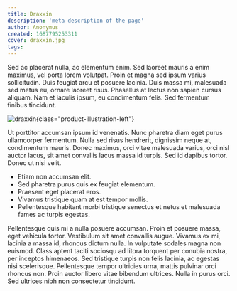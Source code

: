 ```yaml
---
title: Draxxin
description: 'meta description of the page'
author: Anonymus
created: 1687795253311
cover: draxxin.jpg
tags:
---
```


Sed ac placerat nulla, ac elementum enim. Sed laoreet mauris a enim maximus, vel porta lorem volutpat. Proin et magna sed ipsum varius sollicitudin. Duis feugiat arcu et posuere lacinia. Duis massa mi, malesuada sed metus eu, ornare laoreet risus. Phasellus at lectus non sapien cursus aliquam. Nam et iaculis ipsum, eu condimentum felis. Sed fermentum finibus tincidunt. 

<!-- more -->

![draxxin](/images/products/draxxin.jpg){class="product-illustration-left"}

Ut porttitor accumsan ipsum id venenatis. Nunc pharetra diam eget purus ullamcorper fermentum. Nulla sed risus hendrerit, dignissim neque at, condimentum mauris. Donec maximus, orci vitae malesuada varius, orci nisl auctor lacus, sit amet convallis lacus massa id turpis. Sed id dapibus tortor. Donec ut nisi velit.

- Etiam non accumsan elit.
- Sed pharetra purus quis ex feugiat elementum. 
- Praesent eget placerat eros. 
- Vivamus tristique quam at est tempor mollis. 
- Pellentesque habitant morbi tristique senectus et netus et malesuada fames ac turpis egestas. 

Pellentesque quis mi a nulla posuere accumsan. Proin et posuere massa, eget vehicula tortor. Vestibulum sit amet convallis augue. Vivamus ex mi, lacinia a massa id, rhoncus dictum nulla. In vulputate sodales magna non euismod. Class aptent taciti sociosqu ad litora torquent per conubia nostra, per inceptos himenaeos. Sed tristique turpis non felis lacinia, ac egestas nisi scelerisque. Pellentesque tempor ultricies urna, mattis pulvinar orci rhoncus non. Proin auctor libero vitae bibendum ultrices. Nulla in purus orci. Sed ultrices nibh non consectetur tincidunt.